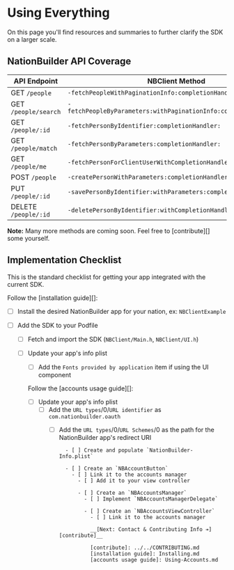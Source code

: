 # Using Everything

On this page you'll find resources and summaries to further clarify the SDK on a
larger scale.

## NationBuilder API Coverage

|     API Endpoint     |                         NBClient Method                          |
|----------------------|------------------------------------------------------------------|
| GET `/people`        | `-fetchPeopleWithPaginationInfo:completionHandler:`              |
| GET `/people/search` | `-fetchPeopleByParameters:withPaginationInfo:completionHandler:` |
| GET `/people/:id`    | `-fetchPersonByIdentifier:completionHandler:`                    |
| GET `/people/match`  | `-fetchPersonByParameters:completionHandler:`                    |
| GET `/people/me`     | `-fetchPersonForClientUserWithCompletionHandler:`                |
| POST `/people`       | `-createPersonWithParameters:completionHandler:`                 |
| PUT `/people/:id`    | `-savePersonByIdentifier:withParameters:completionHandler:`      |
| DELETE `/people/:id` | `-deletePersonByIdentifier:withCompletionHandler:`               |

__Note:__ Many more methods are coming soon. Feel free to [contribute][] some yourself.

## Implementation Checklist

This is the standard checklist for getting your app integrated with the current
SDK.

Follow the [installation guide][]:

- [ ] Install the desired NationBuilder app for your nation, ex: `NBClientExample`

- [ ] Add the SDK to your Podfile
  - [ ] Fetch and import the SDK (`NBClient/Main.h`, `NBClient/UI.h`)

  - [ ] Update your app's info plist
    - [ ] Add the `Fonts provided by application` item if using the UI component

    Follow the [accounts usage guide][]:

    - [ ] Update your app's info plist
      - [ ] Add the `URL types`/0/`URL identifier` as `com.nationbuilder.oauth`
        - [ ] Add the `URL types`/0/`URL Schemes`/0 as the path for the NationBuilder 
                app's redirect URI

                - [ ] Create and populate `NationBuilder-Info.plist`

                - [ ] Create an `NBAccountButton`
                  - [ ] Link it to the accounts manager
                    - [ ] Add it to your view controller

                    - [ ] Create an `NBAccountsManager`
                      - [ ] Implement `NBAccountsManagerDelegate`

                      - [ ] Create an `NBAccountsViewController`
                        - [ ] Link it to the accounts manager

                        __[Next: Contact & Contributing Info ➔][contribute]__

                        [contribute]: ../../CONTRIBUTING.md
                        [installation guide]: Installing.md
                        [accounts usage guide]: Using-Accounts.md
